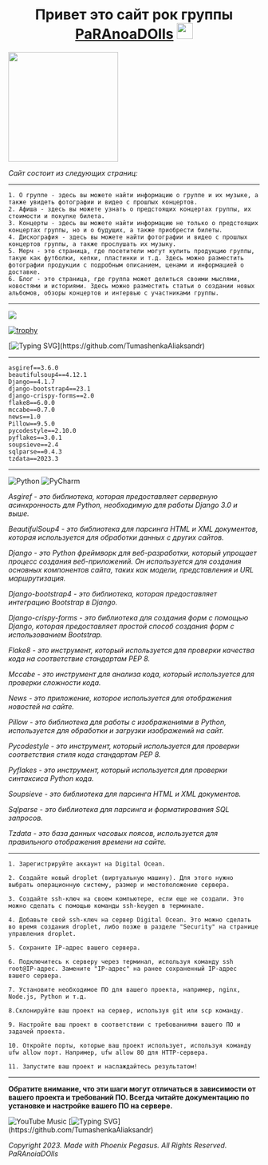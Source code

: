 <h1 align="center">Привет это сайт рок группы <a href="https://paranoiadolls.com" target="_blank">PaRAnoaDOlls</a> 
<img src="https://github.com/blackcater/blackcater/raw/main/images/Hi.gif" height="32"/></h1>
<img src="https://media.giphy.com/media/3o7btS6CdcnTBHLX0Y/giphy.gif" height="220"/>

*Сайт состоит из следующих страниц:*
***
    1. О группе - здесь вы можете найти информацию о группе и их музыке, а также увидеть фотографии и видео с прошлых концертов.
    2. Афиша - здесь вы можете узнать о предстоящих концертах группы, их стоимости и покупке билета.
    3. Концерты - здесь вы можете найти информацию не только о предстоящих концертах группы, но и о будущих, а также приобрести билеты.
    4. Дискография - здесь вы можете найти фотографии и видео с прошлых концертов группы, а также прослушать их музыку.
    5. Мерч - это страница, где посетители могут купить продукцию группы, такую как футболки, кепки, пластинки и т.д. Здесь можно разместить фотографии продукции с подробным описанием, ценами и информацией о доставке.
    6. Блог - это страница, где группа может делиться своими мыслями, новостями и историями. Здесь можно разместить статьи о создании новых альбомов, обзоры концертов и интервью с участниками группы.
***

![](https://komarev.com/ghpvc/?username=your-github-username)

[![trophy](https://github-profile-trophy.vercel.app/?username=ryo-ma)](https://github.com/ryo-ma/github-profile-trophy)


[![Typing SVG](https://readme-typing-svg.herokuapp.com?color=%2336BCF7&lines=Сайт+был+разработан+с+помощью:)](https://github.com/TumashenkaAliaksandr)

***
    asgiref==3.6.0
    beautifulsoup4==4.12.1
    Django==4.1.7
    django-bootstrap4==23.1
    django-crispy-forms==2.0
    flake8==6.0.0
    mccabe==0.7.0
    news==1.0
    Pillow==9.5.0
    pycodestyle==2.10.0
    pyflakes==3.0.1
    soupsieve==2.4
    sqlparse==0.4.3
    tzdata==2023.3
***
![Python](https://img.shields.io/badge/python-3670A0?style=for-the-badge&logo=python&logoColor=ffdd54)
![PyCharm](https://img.shields.io/badge/pycharm-143?style=for-the-badge&logo=pycharm&logoColor=black&color=black&labelColor=green)

*Asgiref - это библиотека, которая предоставляет серверную асинхронность для Python, необходимую для работы Django 3.0 и выше.*

*BeautifulSoup4 - это библиотека для парсинга HTML и XML документов, которая используется для обработки данных с других сайтов.*

*Django - это Python фреймворк для веб-разработки, который упрощает процесс создания веб-приложений. Он используется для создания основных компонентов сайта, таких как модели, представления и URL маршрутизация.*

*Django-bootstrap4 - это библиотека, которая предоставляет интеграцию Bootstrap в Django.*

*Django-crispy-forms - это библиотека для создания форм с помощью Django, которая предоставляет простой способ создания форм с использованием Bootstrap.*

*Flake8 - это инструмент, который используется для проверки качества кода на соответствие стандартам PEP 8.*

*Mccabe - это инструмент для анализа кода, который используется для проверки сложности кода.*

*News - это приложение, которое используется для отображения новостей на сайте.*

*Pillow - это библиотека для работы с изображениями в Python, используется для обработки и загрузки изображений на сайт.*

*Pycodestyle - это инструмент, который используется для проверки соответствия стиля кода стандартам PEP 8.*

*Pyflakes - это инструмент, который используется для проверки синтаксиса Python кода.*

*Soupsieve - это библиотека для парсинга HTML и XML документов.*

*Sqlparse - это библиотека для парсинга и форматирования SQL запросов.*

*Tzdata - это база данных часовых поясов, используется для правильного отображения времени на сайте.*


***
    1. Зарегистрируйте аккаунт на Digital Ocean.

    2. Создайте новый droplet (виртуальную машину). Для этого нужно выбрать операционную систему, размер и местоположение сервера.

    3. Создайте ssh-ключ на своем компьютере, если еще не создали. Это можно сделать с помощью команды ssh-keygen в терминале.

    4. Добавьте свой ssh-ключ на сервер Digital Ocean. Это можно сделать во время создания droplet, либо позже в разделе "Security" на странице управления droplet.

    5. Сохраните IP-адрес вашего сервера.

    6. Подключитесь к серверу через терминал, используя команду ssh root@IP-адрес. Замените "IP-адрес" на ранее сохраненный IP-адрес вашего сервера.

    7. Установите необходимое ПО для вашего проекта, например, nginx, Node.js, Python и т.д.

    8.Склонируйте ваш проект на сервер, используя git или scp команду.

    9. Настройте ваш проект в соответствии с требованиями вашего ПО и задачей проекта.

    10. Откройте порты, которые ваш проект использует, используя команду ufw allow порт. Например, ufw allow 80 для HTTP-сервера.

    11. Запустите ваш проект и наслаждайтесь результатом!
***
**Обратите внимание, что эти шаги могут отличаться в зависимости от вашего проекта и требований ПО. Всегда читайте документацию по установке и настройке вашего ПО на сервере.**


![YouTube Music](https://img.shields.io/badge/YouTube_Music-FF0000?style=for-the-badge&logo=youtube-music&logoColor=white)
[![Typing SVG](https://readme-typing-svg.herokuapp.com?color=%2336BCF7&lines=PaRAnoiaDOlls.)](https://github.com/TumashenkaAliaksandr)

*Copyright 2023. Made with Phoenix Pegasus. All Rights Reserved. PaRAnoiaDOlls*